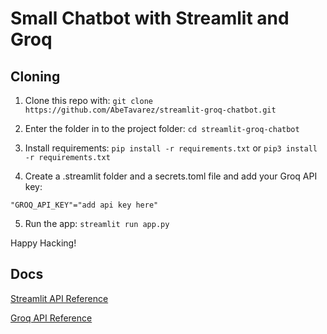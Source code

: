# Small Chatbot with Streamlit and Groq

## Cloning

1. Clone this repo with:
`git clone https://github.com/AbeTavarez/streamlit-groq-chatbot.git`

2. Enter the folder in to the project folder:
`cd streamlit-groq-chatbot`

3. Install requirements:
`pip install -r requirements.txt`
or
`pip3 install -r requirements.txt`

4. Create a .streamlit folder and a secrets.toml file and add your Groq API key:

`"GROQ_API_KEY"="add api key here"`

5. Run the app:
`streamlit run app.py`

Happy Hacking!

## Docs

[Streamlit API Reference](https://docs.streamlit.io/develop/api-reference)

[Groq API Reference](https://console.groq.com/docs/overviewe)